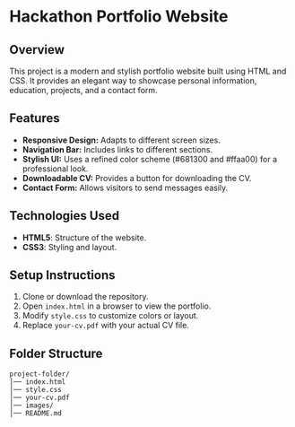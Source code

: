 # Hackathon Portfolio Website

## Overview
This project is a modern and stylish portfolio website built using HTML and CSS. It provides an elegant way to showcase personal information, education, projects, and a contact form.

## Features
- **Responsive Design:** Adapts to different screen sizes.
- **Navigation Bar:** Includes links to different sections.
- **Stylish UI:** Uses a refined color scheme (#681300 and #ffaa00) for a professional look.
- **Downloadable CV:** Provides a button for downloading the CV.
- **Contact Form:** Allows visitors to send messages easily.

## Technologies Used
- **HTML5**: Structure of the website.
- **CSS3**: Styling and layout.


## Setup Instructions
1. Clone or download the repository.
2. Open `index.html` in a browser to view the portfolio.
3. Modify `style.css` to customize colors or layout.
4. Replace `your-cv.pdf` with your actual CV file.

## Folder Structure
```
project-folder/
│── index.html
│── style.css
│── your-cv.pdf
│── images/
│── README.md
```
